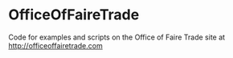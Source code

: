 OfficeOfFaireTrade
==================

Code for examples and scripts on the Office of Faire Trade site at http://officeoffairetrade.com
